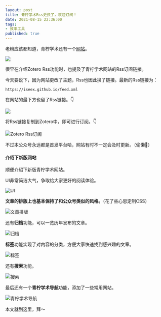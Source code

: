 ```yaml
---
layout: post
title: 青柠学术Rss更换了，欢迎订阅！
date: 2021-08-15 22:36:00
tags: 
- 效率工具
published: true
---
```




老粉应该都知道，青柠学术还有一个[网站](https://iseex.github.io)。

![](https://gitee.com/iseex/figurebed/raw/master/img/20210815213233.png)

很早在介绍Zotero Rss功能时，也提及了青柠学术网站的Rss订阅链接。

今天要说下，因为网站更改了主题，Rss也因此换了链接。最新的Rss链接为：

`https://iseex.github.io/feed.xml`

在网站的最下方也留了Rss链接。👇

![](https://gitee.com/iseex/figurebed/raw/master/img/20210815215016.png)

将Rss链接复制到Zotero中，即可进行订阅。👇

![Zotero Rss订阅](https://gitee.com/iseex/figurebed/raw/master/img/20210815215252.png)

不过本公众号永远都是首发平台哈，网站有时不一定会及时更新。（偷懒🤭）

#### 介绍下新版网站

顺便介绍下新版青柠学术网站。

UI非常简洁大气，争取给大家更好的阅读体验。

![UI](https://gitee.com/iseex/figurebed/raw/master/img/20210815215016.png)

**文章的排版上也基本保持了和公众号类似的风格。**（花了些心思定制CSS）

![文章排版](https://gitee.com/iseex/figurebed/raw/master/img/20210815220006.png)

还有**归档**功能，可以一览历年发布的文章。

![归档](https://gitee.com/iseex/figurebed/raw/master/img/20210815221023.png)

**标签**功能实现了对内容的分类，方便大家快速找到感兴趣的文章。

![标签](https://gitee.com/iseex/figurebed/raw/master/img/20210815221129.png)


还有**搜索**功能。


![搜索](https://gitee.com/iseex/figurebed/raw/master/img/20210815221244.png)

最后还有一个**青柠学术导航**功能，添加了一些常用网站。

![青柠学术导航](https://gitee.com/iseex/figurebed/raw/master/img/20210815221700.png)


本文就到这里，拜～
